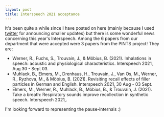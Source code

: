 ```yaml
---
layout: post
title: Interspeech 2021 acceptance
---
```

It's been quite a while since I have posted on here (mainly because I used [twitter](https://twitter.com/verschallend) for announcing smaller updates) but there is some wonderful news concerning this year's Interspeech. Among the 6 papers from our department that were accepted were 3 papers from the PINTS project! They are:

<ul>
<li>Werner, R., Fuchs, S., Trouvain, J., & Möbius, B. (2021). Inhalations in speech: acoustic and physiological characteristics. Interspeech 2021, Aug 30 - Sept 03.</li>

<li>Muhlack, B., Elmers, M., Drenhaus, H., Trouvain, J., Van Os, M., Werner, R., Ryzhova, M., & Möbius, B. (2021). Revisiting recall effects of filler particles in German and English. Interspeech 2021, 30 Aug - 03 Sept.</li>
  
<li>Elmers, M., Werner, R., Muhlack, B., Möbius, B., & Trouvain, J. (2021). Take a breath: Respiratory sounds improve recollection in synthetic speech. Interspeech 2021,.</li>
</ul>

I'm looking forward to representing the pause-internals :)
